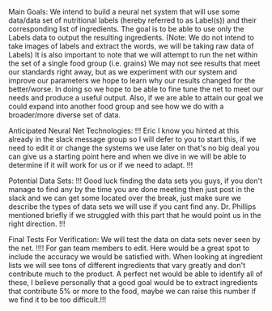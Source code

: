 Main Goals: We intend to build a neural net system that will use some data/data set of nutritional labels (hereby referred to as Label(s)) and their corresponding list of ingredients. The goal is to be able to use only the Labels data to output the resulting ingredients. (Note: We do not intend to take images of labels and extract the words, we will be taking raw data of Labels) It is also important to note that we will attempt to run the net within the set of a single food group (i.e. grains) We may not see results that meet our standards right away, but as we experiment with our system and improve our parameters we hope to learn why our results changed for the better/worse. In doing so we hope to be able to fine tune the net to meet our needs and produce a useful output. Also, if we are able to attain our goal we could expand into another food group and see how we do with a broader/more diverse set of data.

Anticipated Neural Net Technologies: !!! Eric I know you hinted at this already in the slack message group so I will defer to you to start this, if we need to edit it or change the systems we use later on that's no big deal you can give us a starting point here and when we dive in we will be able to determine if it will work for us or if we need to adapt. !!!

Potential Data Sets: !!! Good luck finding the data sets you guys, if you don't manage to find any by the time you are done meeting then just post in the slack and we can get some located over the break, just make sure we describe the types of data sets we will use if you cant find any. Dr. Phillips mentioned briefly if we struggled with this part that he would point us in the right direction. !!!

Final Tests For Verification: We will test the data on data sets never seen by the net. !!!! For gan team members to edit. Here would be a great spot to include the accuracy we would be satisfied with. When looking at ingredient lists we will see tons of different ingredients that vary greatly and don't contribute much to the product. A perfect net would be able to identify all of these, I believe personally that a good goal would be to extract ingredients that contribute 5% or more to the food, maybe we can raise this number if we find it to be too difficult.!!!  
